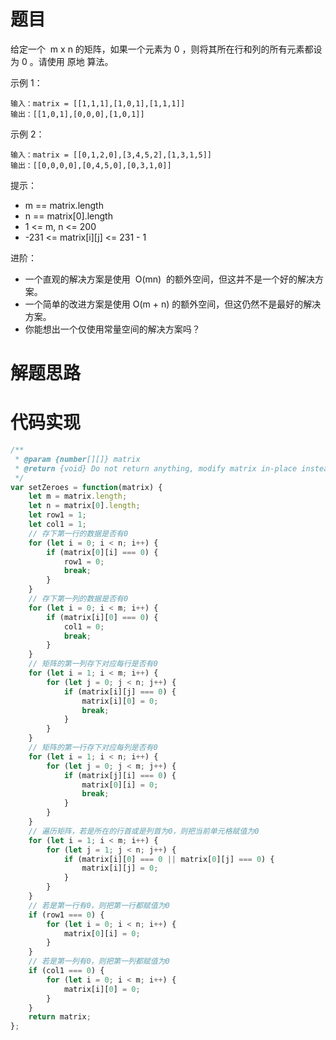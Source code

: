# 题目

给定一个  m x n 的矩阵，如果一个元素为 0 ，则将其所在行和列的所有元素都设为 0 。请使用 原地 算法。

示例 1：

```
输入：matrix = [[1,1,1],[1,0,1],[1,1,1]]
输出：[[1,0,1],[0,0,0],[1,0,1]]
```

示例 2：

```
输入：matrix = [[0,1,2,0],[3,4,5,2],[1,3,1,5]]
输出：[[0,0,0,0],[0,4,5,0],[0,3,1,0]]
```

提示：

- m == matrix.length
- n == matrix[0].length
- 1 <= m, n <= 200
- -231 <= matrix[i][j] <= 231 - 1

进阶：

- 一个直观的解决方案是使用  O(mn)  的额外空间，但这并不是一个好的解决方案。
- 一个简单的改进方案是使用 O(m + n) 的额外空间，但这仍然不是最好的解决方案。
- 你能想出一个仅使用常量空间的解决方案吗？

# 解题思路

# 代码实现

```javaScript
/**
 * @param {number[][]} matrix
 * @return {void} Do not return anything, modify matrix in-place instead.
 */
var setZeroes = function(matrix) {
    let m = matrix.length;
    let n = matrix[0].length;
    let row1 = 1;
    let col1 = 1;
    // 存下第一行的数据是否有0
    for (let i = 0; i < n; i++) {
        if (matrix[0][i] === 0) {
            row1 = 0;
            break;
        }
    }
    // 存下第一列的数据是否有0
    for (let i = 0; i < m; i++) {
        if (matrix[i][0] === 0) {
            col1 = 0;
            break;
        }
    }
    // 矩阵的第一列存下对应每行是否有0
    for (let i = 1; i < m; i++) {
        for (let j = 0; j < n; j++) {
            if (matrix[i][j] === 0) {
                matrix[i][0] = 0;
                break;
            }
        }
    }
    // 矩阵的第一行存下对应每列是否有0
    for (let i = 1; i < n; i++) {
        for (let j = 0; j < m; j++) {
            if (matrix[j][i] === 0) {
                matrix[0][i] = 0;
                break;
            }
        }
    }
    // 遍历矩阵，若是所在的行首或是列首为0，则把当前单元格赋值为0
    for (let i = 1; i < m; i++) {
        for (let j = 1; j < n; j++) {
            if (matrix[i][0] === 0 || matrix[0][j] === 0) {
                matrix[i][j] = 0;
            }
        }
    }
    // 若是第一行有0，则把第一行都赋值为0
    if (row1 === 0) {
        for (let i = 0; i < n; i++) {
            matrix[0][i] = 0;
        }
    }
    // 若是第一列有0，则把第一列都赋值为0
    if (col1 === 0) {
        for (let i = 0; i < m; i++) {
            matrix[i][0] = 0;
        }
    }
    return matrix;
};
```
